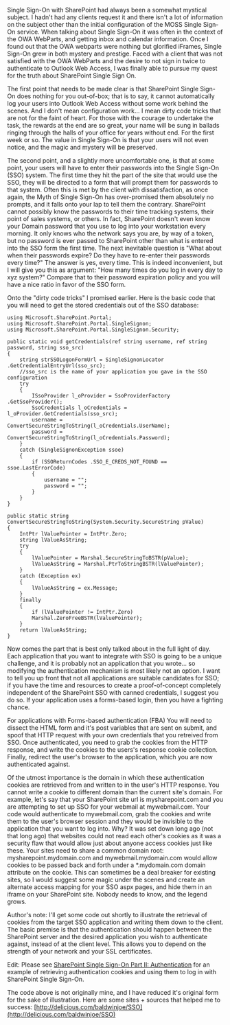 
Single Sign-On with SharePoint had always been a somewhat mystical subject. I hadn't had any clients request it and there isn't a lot of information on the subject other than the initial configuration of the MOSS Single Sign-On service. When talking about Single Sign-On it was often in the context of the OWA WebParts, and getting inbox and calendar information. Once I found out that the OWA webparts were nothing but glorified iFrames, Single Sign-On grew in both mystery and prestige. Faced with a client that was not satisfied with the OWA WebParts and the desire to not sign in twice to authenticate to Outlook Web Access, I was finally able to pursue my quest for the truth about SharePoint Single Sign On.




The first point that needs to be made clear is that SharePoint Single Sign-On does nothing for you out-of-box; that is to say, it cannot automatically log your users into Outlook Web Access without some work behind the scenes. And I don't mean configuration work... I mean dirty code tricks that are not for the faint of heart. For those with the courage to undertake the task, the rewards at the end are so great, your name will be sung in ballads ringing through the halls of your office for years without end. For the first week or so. The value in Single Sign-On is that your users will not even notice, and the magic and mystery will be preserved.




The second point, and a slightly more uncomfortable one, is that at some point, your users will have to enter their passwords into the Single Sign-On (SSO) system. The first time they hit the part of the site that would use the SSO, they will be directed to a form that will prompt them for passwords to that system. Often this is met by the client with dissatisfaction, as once again, the Myth of Single Sign-On has over-promised them absolutely no prompts, and it falls onto your lap to tell them the contrary. SharePoint cannot possibly know the passwords to their time tracking systems, their point of sales systems, or others. In fact, SharePoint doesn't even know your Domain password that you use to log into your workstation every morning. It only knows who the network says you are, by way of a token, but no password is ever passed to SharePoint other than what is entered into the SSO form the first time. The next inevitable question is "What about when their passwords expire? Do they have to re-enter their passwords every time?" The answer is yes, every time. This is indeed inconvenient, but I will give you this as argument: "How many times do you log in every day to xyz system?" Compare that to their password expiration policy and you will have a nice ratio in favor of the SSO form.




Onto the "dirty code tricks" I promised earlier. Here is the basic code that you will need to get the stored credentials out of the SSO database:

	using Microsoft.SharePoint.Portal;  
	using Microsoft.SharePoint.Portal.SingleSignon;  
	using Microsoft.SharePoint.Portal.SingleSignon.Security;  
  
	public static void getCredentials(ref string username, ref string password, string sso_src)  
	{  
		string strSSOLogonFormUrl = SingleSignonLocator .GetCredentialEntryUrl(sso_src);
		//sso_src is the name of your application you gave in the SSO configuration  
		try   
		{  
			ISsoProvider l_oProvider = SsoProviderFactory .GetSsoProvider();  
			SsoCredentials l_oCredentials = l_oProvider.GetCredentials(sso_src);   
			username = ConvertSecureStringToString(l_oCredentials.UserName);  
			password = ConvertSecureStringToString(l_oCredentials.Password);  
		}  
		catch (SingleSignonException ssoe)  
		{  
			if (SSOReturnCodes .SSO_E_CREDS_NOT_FOUND == ssoe.LastErrorCode)  
			{  
				username = "";  
				password = "";  
			}   
		}  
	}

	public static string ConvertSecureStringToString(System.Security.SecureString pValue)  
	{  
		IntPtr lValuePointer = IntPtr.Zero;  
		string lValueAsString;  
		try  
		{  
			lValuePointer = Marshal.SecureStringToBSTR(pValue);  
			lValueAsString = Marshal.PtrToStringBSTR(lValuePointer);  
		}  
		catch (Exception ex)  
		{  
			lValueAsString = ex.Message;  
		}  
		finally  
		{  
			if (lValuePointer != IntPtr.Zero)  
			Marshal.ZeroFreeBSTR(lValuePointer);  
		}  
		return lValueAsString;  
	}


Now comes the part that is best only talked about in the full light of day. Each application that you want to integrate with SSO is going to be a unique challenge, and it is probably not an application that you wrote... so modifying the authentication mechanism is most likely not an option. I want to tell you up front that not all applications are suitable candidates for SSO; if you have the time and resources to create a proof-of-concept completely independent of the SharePoint SSO with canned credentials, I suggest you do so. If your application uses a forms-based login, then you have a fighting chance.




For applications with Forms-based authentication (FBA) You will need to dissect the HTML form and it's post variables that are sent on submit, and spoof that HTTP request with your own credentials that you retreived from SSO. Once authenticated, you need to grab the cookies from the HTTP response, and write the cookies to the users's response cookie collection. Finally, redirect the user's browser to the application, which you are now authenticated against.




Of the utmost importance is the domain in which these authentication cookies are retrieved from and written to in the user's HTTP response. You cannot write a cookie to different domain than the current site's domain. For example, let's say that your SharePoint site url is mysharepoint.com and you are attempting to set up SSO for your webmail at mywebmail.com. Your code would authenticate to mywebmail.com, grab the cookies and write them to the user's browser session and they would be invisible to the application that you want to log into. Why? It was set down long ago (not that long ago) that websites could not read each other's cookies as it was a security flaw that would allow just about anyone access cookies just like these. Your sites need to share a common domain root: mysharepoint.mydomain.com and mywebmail.mydomain.com would allow cookies to be passed back and forth under a *.mydomain.com domain attribute on the cookie. This can sometimes be a deal breaker for existing sites, so I would suggest some magic under the scenes and create an alternate access mapping for your SSO aspx pages, and hide them in an iframe on your SharePoint site. Nobody needs to know, and the legend grows.




Author's note: I'll get some code out shortly to illustrate the retrieval of cookies from the target SSO application and writing them down to the client. The basic premise is that the authentication should happen between the SharePoint server and the desired application you wish to authenticate against, instead of at the client level. This allows you to depend on the strength of your network and your SSL certificates.




Edit: Please see [SharePoint Single Sign-On Part II: Authentication](http://joesharepoint.humboldttechgroup.com/post/SharePoint-Single-Sign-On-Part-II-Authentication.aspx) for an example of retrieving authentication cookies and using them to log in with SharePoint Single Sign-On.




The code above is not originally mine, and I have reduced it's original form for the sake of illustration. Here are some sites + sources that helped me to success: [http://delicious.com/baldwinjoe/SSO](http://delicious.com/baldwinjoe/SSO)

